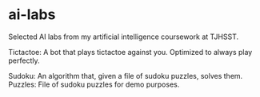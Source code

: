# ai-labs
Selected AI labs from my artificial intelligence coursework at TJHSST.

Tictactoe: A bot that plays tictactoe against you. Optimized to always play perfectly.

Sudoku: An algorithm that, given a file of sudoku puzzles, solves them.
Puzzles: File of sudoku puzzles for demo purposes.
